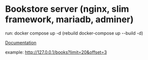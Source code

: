 # Bookstore server (nginx, slim framework, mariadb, adminer)

run: docker compose up -d (rebuild docker-compose up --build -d)

[Documentation](https://app.swaggerhub.com/apis-docs/grze.musz/LivespaceBookstore/1.0.0)

example:
http://127.0.0.1/books?limit=20&offset=3
